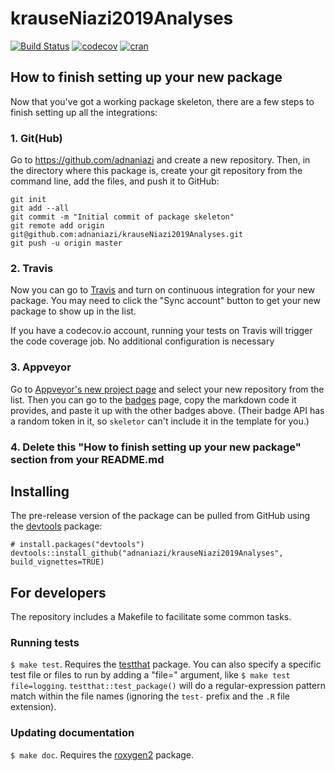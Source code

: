 # krauseNiazi2019Analyses

[![Build Status](https://travis-ci.org/adnaniazi/krauseNiazi2019Analyses.png?branch=master)](https://travis-ci.org/adnaniazi/krauseNiazi2019Analyses)  [![codecov](https://codecov.io/gh/adnaniazi/krauseNiazi2019Analyses/branch/master/graph/badge.svg)](https://codecov.io/gh/adnaniazi/krauseNiazi2019Analyses)
[![cran](https://www.r-pkg.org/badges/version-last-release/krauseNiazi2019Analyses)](https://cran.r-project.org/package=krauseNiazi2019Analyses)

## How to finish setting up your new package

Now that you've got a working package skeleton, there are a few steps to finish setting up all the integrations:

### 1. Git(Hub)

Go to https://github.com/adnaniazi and create a new repository. Then, in the directory where this package is, create your git repository from the command line, add the files, and push it to GitHub:

    git init
    git add --all
    git commit -m "Initial commit of package skeleton"
    git remote add origin git@github.com:adnaniazi/krauseNiazi2019Analyses.git
    git push -u origin master

### 2. Travis

Now you can go to [Travis](https://travis-ci.org/profile/adnaniazi) and turn on continuous integration for your new package. You may need to click the "Sync account" button to get your new package to show up in the list.

If you have a codecov.io account, running your tests on Travis will trigger the code coverage job. No additional configuration is necessary

### 3. Appveyor

Go to [Appveyor's new project page](https://ci.appveyor.com/projects/new) and select your new repository from the list. Then you can go to the [badges](https://ci.appveyor.com/project/adnaniazi/krauseNiazi2019Analyses/settings/badges) page, copy the markdown code it provides, and paste it up with the other badges above. (Their badge API has a random token in it, so `skeletor` can't include it in the template for you.)

### 4. Delete this "How to finish setting up your new package" section from your README.md

## Installing

<!-- If you're putting `krauseNiazi2019Analyses` on CRAN, it can be installed with

    install.packages("krauseNiazi2019Analyses") -->

The pre-release version of the package can be pulled from GitHub using the [devtools](https://github.com/r-lib/devtools) package:

    # install.packages("devtools")
    devtools::install_github("adnaniazi/krauseNiazi2019Analyses", build_vignettes=TRUE)

## For developers

The repository includes a Makefile to facilitate some common tasks.

### Running tests

`$ make test`. Requires the [testthat](http://testthat.r-lib.org/) package. You can also specify a specific test file or files to run by adding a "file=" argument, like `$ make test file=logging`. `testthat::test_package()` will do a regular-expression pattern match within the file names (ignoring the `test-` prefix and the `.R` file extension). 

### Updating documentation

`$ make doc`. Requires the [roxygen2](https://github.com/klutometis/roxygen) package.

